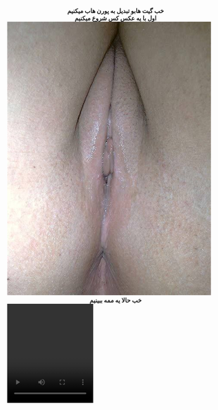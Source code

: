 <center>
<b>خب گیت هابو تبدیل به پورن هاب میکنیم</b>
</center>
 <center>
<b>اول با یه عکس کس شروع میکنیم</b>
</center>

<img src="https://github.com/wnnwybywbywe/hsoebeksosh/raw/main/IMG_20220503_021820_507.jpg">
<center>
<b>خب حالا یه ممه ببینیم</b>
</center>

<video controls loop autoplay width="200" height="230">
 <source src="https://github.com/wnnwybywbywe/hsoebeksosh/raw/main/IMG_20220422_034438_870.mp4" type="video/mp4">
</video>

